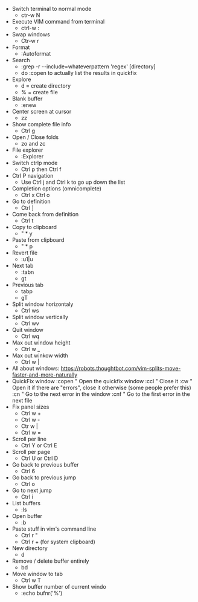 * Switch terminal to normal mode
    * ctr-w N
* Execute VIM command from terminal
    * ctrl-w :
* Swap windows
    * Ctr-w r
* Format
    * :Autoformat
* Search
    * :grep -r --include=whateverpattern 'regex' [directory]
    * do :copen to actually list the results in quickfix
* Explore
    * d = create directory
    * % = create file
* Blank buffer
    * :enew
* Center screen at cursor
    * zz
* Show complete file info
    * Ctrl g
* Open / Close folds
    * zo and zc
* File explorer
    * :Explorer
* Switch ctrlp mode
    * Ctrl p then Ctrl f
* Ctrl P navigation
    * Use Ctrl j and Ctrl k to go up down the list
* Completion options (omnicomplete)
    * Ctrl x Ctrl o
* Go to definition
    * Ctrl ]
* Come back from definition
    * Ctrl t
* Copy to clipboard
    * " * y
* Paste from clipboard
    * " * p
* Revert file
    * :u1|u
* Next tab
    * :tabn
    * gt
* Previous tab
    * tabp
    * gT
* Split window horizontaly
    * Ctrl ws
* Split window vertically
    * Ctrl wv
* Quit window
    * Ctrl wq
* Max out window height
    * Ctrl w _
* Max out winkow width
    * Ctrl w |
* All about windows: https://robots.thoughtbot.com/vim-splits-move-faster-and-more-naturally
* QuickFix window
    :copen " Open the quickfix window
    :ccl   " Close it
    :cw    " Open it if there are "errors", close it otherwise (some people prefer this)
    :cn    " Go to the next error in the window
    :cnf   " Go to the first error in the next file
* Fix panel sizes
    * Ctrl w +
    * Ctrl w -
    * Ctr w |
    * Ctrl w =
* Scroll per line
    * Ctrl Y or Ctrl E
* Scroll per page
    * Ctrl U or Ctrl D
* Go back to previous buffer
    * Ctrl 6
* Go back to previous jump
    * Ctrl o
* Go to next jump
    * Ctrl i
* List buffers
    * :ls
* Open buffer
    * :b
* Paste stuff in vim's command line
    * Ctrl r "
    * Ctrl r + (for system clipboard)
* New directory
    * d
* Remove / delete buffer entirely
    * bd
* Move window to tab
    * Ctrl w T
* Show buffer number of current windo
    * :echo bufnr('%')

